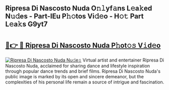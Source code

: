 ## Ripresa Di Nascosto Nuda O𝚗𝚕yf𝚊ns L𝚎a𝚔ed N𝚞𝚍es - Part-IEu P𝚑𝚘tos Vi𝚍𝚎o - H𝚘𝚝 Part L𝚎a𝚔s G9yt7

# <h2><a href="http://kfe45v.oniu.top/?m=Ripresa+Di+Nascosto+Nuda">🔗👉 🔴 Ripresa Di Nascosto Nuda P𝚑ot𝚘𝚜 V𝚒d𝚎o</a></h2>

[![Ripresa Di Nascosto Nuda Nu𝚍e𝚜](https://i.imgur.com/0qMVB7G.gif)](http://kfe45v.oniu.top/?m=Ripresa+Di+Nascosto+Nuda)
Virtual artist and entertainer Ripresa Di Nascosto Nuda, acclaimed for sharing dance and lifestyle inspiration through popular dance trends and brief films. Ripresa Di Nascosto Nuda's public image is marked by its open and sincere demeanor, but the complexities of his personal life remain a source of intrigue and fascination.  
